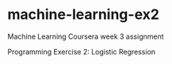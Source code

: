 # machine-learning-ex2
Machine Learning Coursera week 3 assignment

Programming Exercise 2: Logistic Regression
